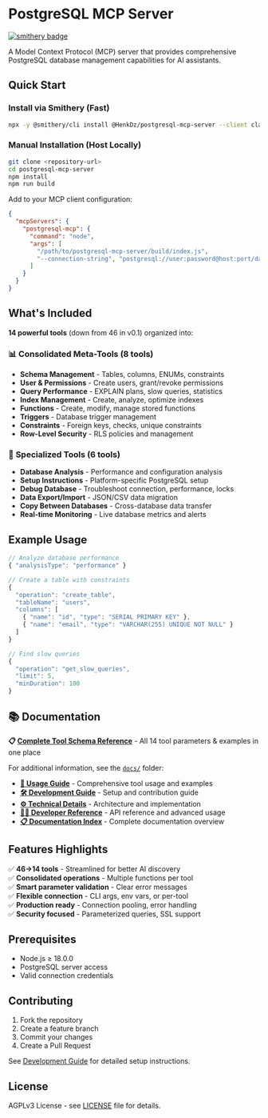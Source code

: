 # PostgreSQL MCP Server
[![smithery badge](https://smithery.ai/badge/@HenkDz/postgresql-mcp-server)](https://smithery.ai/server/@HenkDz/postgresql-mcp-server)

A Model Context Protocol (MCP) server that provides comprehensive PostgreSQL database management capabilities for AI assistants.

## Quick Start

### Install via Smithery (Fast)
```bash
npx -y @smithery/cli install @HenkDz/postgresql-mcp-server --client claude
```

### Manual Installation (Host Locally)
```bash
git clone <repository-url>
cd postgresql-mcp-server
npm install
npm run build
```

Add to your MCP client configuration:
```json
{
  "mcpServers": {
    "postgresql-mcp": {
      "command": "node",
      "args": [
        "/path/to/postgresql-mcp-server/build/index.js",
        "--connection-string", "postgresql://user:password@host:port/database"
      ]
    }
  }
}
```

## What's Included

**14 powerful tools** (down from 46 in v0.1) organized into:

### 📊 **Consolidated Meta-Tools** (8 tools)
- **Schema Management** - Tables, columns, ENUMs, constraints
- **User & Permissions** - Create users, grant/revoke permissions  
- **Query Performance** - EXPLAIN plans, slow queries, statistics
- **Index Management** - Create, analyze, optimize indexes
- **Functions** - Create, modify, manage stored functions
- **Triggers** - Database trigger management
- **Constraints** - Foreign keys, checks, unique constraints
- **Row-Level Security** - RLS policies and management

### 🔧 **Specialized Tools** (6 tools)
- **Database Analysis** - Performance and configuration analysis
- **Setup Instructions** - Platform-specific PostgreSQL setup
- **Debug Database** - Troubleshoot connection, performance, locks
- **Data Export/Import** - JSON/CSV data migration
- **Copy Between Databases** - Cross-database data transfer  
- **Real-time Monitoring** - Live database metrics and alerts

## Example Usage

```typescript
// Analyze database performance
{ "analysisType": "performance" }

// Create a table with constraints
{
  "operation": "create_table",
  "tableName": "users", 
  "columns": [
    { "name": "id", "type": "SERIAL PRIMARY KEY" },
    { "name": "email", "type": "VARCHAR(255) UNIQUE NOT NULL" }
  ]
}

// Find slow queries
{
  "operation": "get_slow_queries",
  "limit": 5,
  "minDuration": 100
}
```

## 📚 Documentation

**📋 [Complete Tool Schema Reference](./TOOL_SCHEMAS.md)** - All 14 tool parameters & examples in one place

For additional information, see the [`docs/`](./docs/) folder:

- **[📖 Usage Guide](./docs/USAGE.md)** - Comprehensive tool usage and examples
- **[🛠️ Development Guide](./docs/DEVELOPMENT.md)** - Setup and contribution guide  
- **[⚙️ Technical Details](./docs/TECHNICAL.md)** - Architecture and implementation
- **[👨‍💻 Developer Reference](./docs/DEVELOPER.md)** - API reference and advanced usage
- **[📋 Documentation Index](./docs/INDEX.md)** - Complete documentation overview

## Features Highlights

✅ **46→14 tools** - Streamlined for better AI discovery  
✅ **Consolidated operations** - Multiple functions per tool  
✅ **Smart parameter validation** - Clear error messages  
✅ **Flexible connection** - CLI args, env vars, or per-tool  
✅ **Production ready** - Connection pooling, error handling  
✅ **Security focused** - Parameterized queries, SSL support  

## Prerequisites

- Node.js ≥ 18.0.0
- PostgreSQL server access
- Valid connection credentials

## Contributing

1. Fork the repository
2. Create a feature branch  
3. Commit your changes
4. Create a Pull Request

See [Development Guide](./docs/DEVELOPMENT.md) for detailed setup instructions.

## License

AGPLv3 License - see [LICENSE](./LICENSE) file for details.
